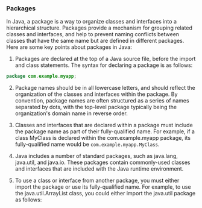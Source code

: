 ### Packages

In Java, a package is a way to organize classes and interfaces into a hierarchical 
structure. Packages provide a mechanism for grouping related classes and interfaces, 
and help to prevent naming conflicts between classes that have the same name but 
are defined in different packages. Here are some key points about packages in Java:

1. Packages are declared at the top of a Java source file, before the import and 
class statements. The syntax for declaring a package is as follows:

```java
package com.example.myapp;
```

2. Package names should be in all lowercase letters, and should reflect the organization 
of the classes and interfaces within the package. By convention, package names are often 
structured as a series of names separated by dots, with the top-level package typically 
being the organization's domain name in reverse order.

3. Classes and interfaces that are declared within a package must include the package 
name as part of their fully-qualified name. For example, if a class MyClass is declared 
within the com.example.myapp package, its fully-qualified name would be 
`com.example.myapp.MyClass`.

4. Java includes a number of standard packages, such as java.lang, java.util, and 
java.io. These packages contain commonly-used classes and interfaces that are included 
with the Java runtime environment.

5. To use a class or interface from another package, you must either import the 
package or use its fully-qualified name. For example, to use the java.util.ArrayList 
class, you could either import the java.util package as follows: